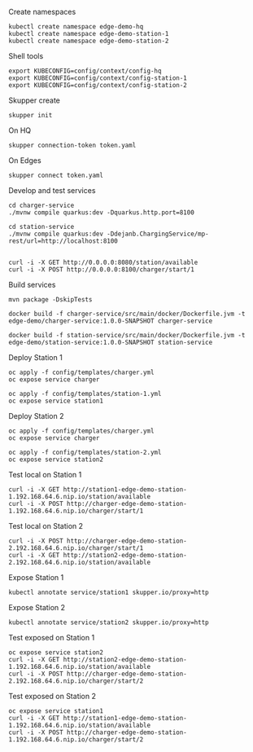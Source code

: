 Create namespaces

    kubectl create namespace edge-demo-hq
    kubectl create namespace edge-demo-station-1
    kubectl create namespace edge-demo-station-2

Shell tools

    export KUBECONFIG=config/context/config-hq
    export KUBECONFIG=config/context/config-station-1
    export KUBECONFIG=config/context/config-station-2

Skupper create

    skupper init

On HQ

    skupper connection-token token.yaml

On Edges

    skupper connect token.yaml

Develop and test services

    cd charger-service
    ./mvnw compile quarkus:dev -Dquarkus.http.port=8100

    cd station-service
    ./mvnw compile quarkus:dev -Ddejanb.ChargingService/mp-rest/url=http://localhost:8100


    curl -i -X GET http://0.0.0.0:8080/station/available
    curl -i -X POST http://0.0.0.0:8100/charger/start/1

Build services

    mvn package -DskipTests
    
    docker build -f charger-service/src/main/docker/Dockerfile.jvm -t edge-demo/charger-service:1.0.0-SNAPSHOT charger-service
    
    docker build -f station-service/src/main/docker/Dockerfile.jvm -t edge-demo/station-service:1.0.0-SNAPSHOT station-service

Deploy Station 1

    oc apply -f config/templates/charger.yml
    oc expose service charger

    oc apply -f config/templates/station-1.yml
    oc expose service station1 

Deploy Station 2

    oc apply -f config/templates/charger.yml
    oc expose service charger

    oc apply -f config/templates/station-2.yml
    oc expose service station2


Test local on Station 1

    curl -i -X GET http://station1-edge-demo-station-1.192.168.64.6.nip.io/station/available
    curl -i -X POST http://charger-edge-demo-station-1.192.168.64.6.nip.io/charger/start/1

Test local on Station 2
    
    curl -i -X POST http://charger-edge-demo-station-2.192.168.64.6.nip.io/charger/start/1
    curl -i -X GET http://station2-edge-demo-station-2.192.168.64.6.nip.io/station/available 

Expose Station 1

    kubectl annotate service/station1 skupper.io/proxy=http    

Expose Station 2
    
    kubectl annotate service/station2 skupper.io/proxy=http
    
    
Test exposed on Station 1

    oc expose service station2
    curl -i -X GET http://station2-edge-demo-station-1.192.168.64.6.nip.io/station/available
    curl -i -X POST http://charger-edge-demo-station-2.192.168.64.6.nip.io/charger/start/2 
    
Test exposed on Station 2           
    
    oc expose service station1
    curl -i -X GET http://station1-edge-demo-station-1.192.168.64.6.nip.io/station/available
    curl -i -X POST http://charger-edge-demo-station-1.192.168.64.6.nip.io/charger/start/2   
